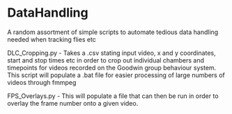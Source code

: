 # DataHandling
A random assortment of simple scripts to automate tedious data handling needed when tracking flies etc

DLC_Cropping.py - Takes a .csv stating input video, x and y coordinates, start and stop times etc in order to crop out individual chambers and timepoints for videos recorded on the Goodwin group behaviour system. This script will populate a .bat file for easier processing of large numbers of videos through fmmpeg

FPS_Overlays.py - This will populate a file that can then be run in order to overlay the frame number onto a given video.
